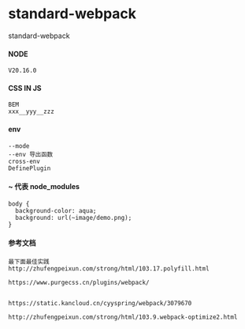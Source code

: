 # standard-webpack
standard-webpack

#### NODE
```
V20.16.0
```

#### CSS IN JS
```text
BEM
xxx__yyy__zzz

```

#### env
```
--mode 
--env 导出函数
cross-env 
DefinePlugin
```

#### ~ 代表 node_modules
```
body {
  background-color: aqua;
  background: url(~image/demo.png);
}
```

#### 参考文档
```
最下面最佳实践
http://zhufengpeixun.com/strong/html/103.17.polyfill.html

https://www.purgecss.cn/plugins/webpack/


https://static.kancloud.cn/cyyspring/webpack/3079670

http://zhufengpeixun.com/strong/html/103.9.webpack-optimize2.html
```